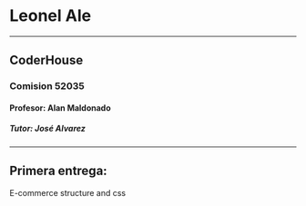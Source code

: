 # Leonel Ale
---
## CoderHouse
### Comision  52035
#### Profesor: Alan Maldonado 
##### Tutor: José Alvarez
---
## Primera entrega:
E-commerce structure and css 
